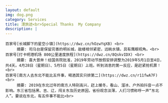 ```yaml
---
layout: default
img: dog.png
category: Services
title: 漂旅迹<br>Special Thanks  My Company
description: |
---
```

    百家号[长城脚下的星空小镇](https://dwz.cn/hOzwYqXB) <br>
         摘要: 司马台是保留完善的明长城，敌楼相邻紧密，远眺水镇，具有鹰眼视角。<br>
    百家号[打卡明港机场 800公里速度旅程](https://dwz.cn/8QskvIDX) <br>
         摘要: 喜大普奔！经国务院批准，2019年劳动节放假安排调整为2019年5月1日至4日，共4天。4月28日（星期日）、5月5日（星期日）上班。听到消息的第一反应，是赶紧抢机票！<br>
    百家号[南方人去东北不能比五件事，喝酒其实只排第二](https://dwz.cn/r11fwA7F) <br>
         摘要: 2019在东北过年的南方人特别高兴，赶上暖冬，看山、溜冰、户外拍抖音一点不影响。东三省包括黑、吉、辽，闯关东及历史原因，省份观念淡薄，人们习惯称呼一声“东北人”。要说在东北，有五件事不能比<br>